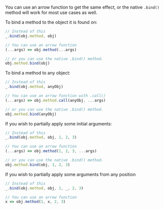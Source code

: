 You can use an arrow function to get the same effect, or the native `.bind()` method will work for most use cases as well.

To bind a method to the object it is found on:

```javascript
// Instead of this
_.bind(obj.method, obj)

// You can use an arrow function
(...args) => obj.method(...args)

// or you can use the native .bind() method.
obj.method.bind(obj)
```

To bind a method to any object:

```javascript
// Instead of this
_.bind(obj.method, anyObj)

// You can use an arrow function with .call()
(...args) => obj.method.call(anyObj, ...args)

// or you can use the native .bind() method.
obj.method.bind(anyObj)
```

If you wish to partially apply some initial arguments:

```javascript
// Instead of this
_.bind(obj.method, obj, 1, 2, 3)

// You can use an arrow function
(...args) => obj.method(1, 2, 3, ...args)

// or you can use the native .bind() method.
obj.method.bind(obj, 1, 2, 3)
```

If you wish to partially apply some arguments from any position

```javascript
// Instead of this
_.bind(obj.method, obj, 1, _, 2, 3)

// You can use an arrow function
x => obj.method(1, x, 2, 3)
```